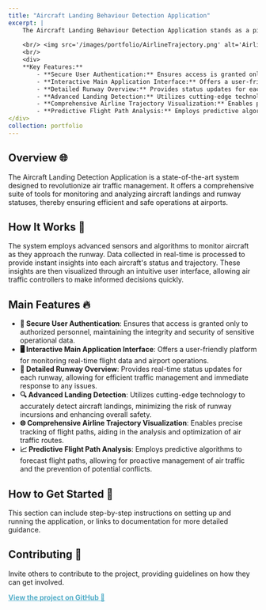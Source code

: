 ```yaml
---
title: "Aircraft Landing Behaviour Detection Application"
excerpt: |
    The Aircraft Landing Behaviour Detection Application stands as a pivotal innovation in air traffic control technology, setting new standards for safety, efficiency, and data-driven decision-making in airport operations. This project brings forth a paradigm shift in managing aircraft landings and runway statuses by providing real-time, actionable insights. Leveraging advanced algorithms and state-of-the-art sensor technology, the application ensures a seamless interface for air traffic controllers, enhancing their ability to monitor, predict, and act upon dynamic flight patterns and runway conditions.
    
    <br/> <img src='/images/portfolio/AirlineTrajectory.png' alt='Airline Trajectory Detail' style='width: 400px; display: inline-block;'> <img src='/images/portfolio/Predictedflight.png' alt='Airline Trajectory' style='width: 400px; display: inline-block; margin-right: 10px;'>
    <br/>
    <div>
    **Key Features:**
        - **Secure User Authentication:** Ensures access is granted only to authorized personnel, maintaining the integrity and security of sensitive operational data.
        - **Interactive Main Application Interface:** Offers a user-friendly platform for monitoring real-time flight data and airport operations.
        - **Detailed Runway Overview:** Provides status updates for each runway, allowing for efficient traffic management.
        - **Advanced Landing Detection:** Utilizes cutting-edge technology for accurate landing insights.
        - **Comprehensive Airline Trajectory Visualization:** Enables precise tracking of flight paths for optimal route analysis.
        - **Predictive Flight Path Analysis:** Employs predictive algorithms for proactive air traffic management.
</div>
collection: portfolio
---
```


## Overview 🌐
The Aircraft Landing Detection Application is a state-of-the-art system designed to revolutionize air traffic management. It offers a comprehensive suite of tools for monitoring and analyzing aircraft landings and runway statuses, thereby ensuring efficient and safe operations at airports.

## How It Works 🧐
The system employs advanced sensors and algorithms to monitor aircraft as they approach the runway. Data collected in real-time is processed to provide instant insights into each aircraft's status and trajectory. These insights are then visualized through an intuitive user interface, allowing air traffic controllers to make informed decisions quickly.

## Main Features 🔥
- **🔐 Secure User Authentication**: Ensures that access is granted only to authorized personnel, maintaining the integrity and security of sensitive operational data.
- **🖥️ Interactive Main Application Interface**: Offers a user-friendly platform for monitoring real-time flight data and airport operations.
- **🛫 Detailed Runway Overview**: Provides real-time status updates for each runway, allowing for efficient traffic management and immediate response to any issues.
- **🔍 Advanced Landing Detection**: Utilizes cutting-edge technology to accurately detect aircraft landings, minimizing the risk of runway incursions and enhancing overall safety.
- **🌐 Comprehensive Airline Trajectory Visualization**: Enables precise tracking of flight paths, aiding in the analysis and optimization of air traffic routes.
- **📈 Predictive Flight Path Analysis**: Employs predictive algorithms to forecast flight paths, allowing for proactive management of air traffic and the prevention of potential conflicts.

## How to Get Started 🚀
This section can include step-by-step instructions on setting up and running the application, or links to documentation for more detailed guidance.

## Contributing 👋
Invite others to contribute to the project, providing guidelines on how they can get involved.

<a href="https://github.com/mdalmaruf/AircraftLandingDetection.git" style="color:#52adc8;"><strong>View the project on GitHub 🌟</strong></a>
